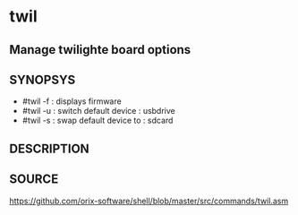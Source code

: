 # twil

## Manage twilighte board options

## SYNOPSYS

+ #twil -f  : displays firmware
+ #twil -u  : switch default device : usbdrive
+ #twil -s  : swap default device to : sdcard

## DESCRIPTION

## SOURCE

https://github.com/orix-software/shell/blob/master/src/commands/twil.asm
